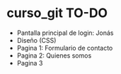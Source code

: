 curso_git TO-DO
===============
- Pantalla principal de login: Jonás
- Diseño (CSS)
- Pagina 1: Formulario de contacto
- Pagina 2: Quienes somos
- Pagina 3  
